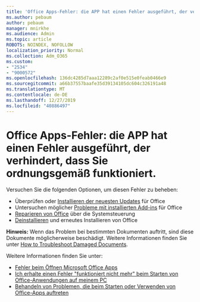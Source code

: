 ```yaml
---
title: 'Office Apps-Fehler: die APP hat einen Fehler ausgeführt, der verhindert, dass Sie ordnungsgemäß funktioniert.'
ms.author: pebaum
author: pebaum
manager: mnirkhe
ms.audience: Admin
ms.topic: article
ROBOTS: NOINDEX, NOFOLLOW
localization_priority: Normal
ms.collection: Adm_O365
ms.custom:
- "2534"
- "9000572"
ms.openlocfilehash: 136dc4285d7aaa12289c2af0e515e0feab0466e9
ms.sourcegitcommit: a66b37557baafe35d39134105dc604c326191a48
ms.translationtype: MT
ms.contentlocale: de-DE
ms.lasthandoff: 12/27/2019
ms.locfileid: "40886497"
---
```

# <a name="office-apps-error-app-has-run-into-an-error-that-is-preventing-it-from-working-correctly"></a>Office Apps-Fehler: die APP hat einen Fehler ausgeführt, der verhindert, dass Sie ordnungsgemäß funktioniert.

Versuchen Sie die folgenden Optionen, um diesen Fehler zu beheben:

- Überprüfen oder [Installieren der neuesten Updates](https://support.office.com/article/update-office-and-your-computer-with-microsoft-update-2ab296f3-7f03-43a2-8e50-46de917611c5) für Office
- Untersuchen möglicher [Probleme mit installierten Add-ins](https://support.office.com/article/powerpoint-isn-t-responding-hangs-or-freezes-652ede6e-e3d2-449a-a07f-8c800dfb948d?ocmsassetID=HA104114659&CorrelationId=98329f6f-f51f-4f44-a876-4142c3583312#bkmk_addins) für Office
- [Reparieren von Office](https://support.office.com/article/repair-an-office-application-7821d4b6-7c1d-4205-aa0e-a6b40c5bb88b) über die Systemsteuerung
- [Deinstallieren](https://support.office.com/article/uninstall-office-from-a-pc-9dd49b83-264a-477a-8fcc-2fdf5dbf61d8) und erneutes Installieren von Office

**Hinweis:** Wenn das Problem bei bestimmten Dokumenten auftritt, sind diese Dokumente möglicherweise beschädigt. Weitere Informationen finden Sie unter [How to Troubleshoot Damaged Documents](https://docs.microsoft.com/office/troubleshoot/word/damaged-documents-in-word).

Weitere Informationen finden Sie unter: 

- [Fehler beim Öffnen Microsoft Office Apps](https://support.office.com/article/error-when-opening-microsoft-office-apps-b84b6a63-4b8c-46ec-ae9a-ad91d6160d72)
- [Ich erhalte einen Fehler "funktioniert nicht mehr" beim Starten von Office-Anwendungen auf meinem PC](https://support.office.com/article/i-get-a-stopped-working-error-when-i-start-office-applications-on-my-pc-52bd7985-4e99-4a35-84c8-2d9b8301a2fa)
- [Behandeln von Problemen, die beim Starten oder Verwenden von Office-Apps auftreten](https://docs.microsoft.com/office/troubleshoot/word/issues-when-start-or-use-word)